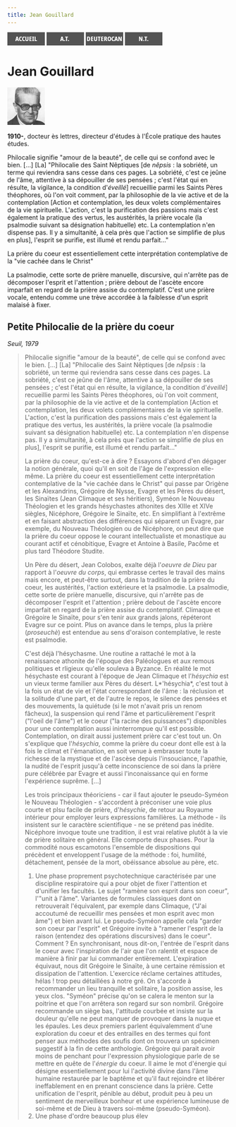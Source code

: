 ```yaml
---
title: Jean Gouillard
---
```

[<img src="/images/accueil.png">](/)
[<img src="/images/ancientestament.png">](/pages/ancientestament.html)
[<img src="/images/deuterocanoniques.png">](/pages/deuterocanoniques.html)
[<img src="/images/nouveautestament.png">](/pages/nouveautestament.html)

# Jean Gouillard

[<img src="/images/jeangouillard.png">](https://www.babelio.com/auteur/Jean-Gouillard/100708)

**1910-**, docteur ès lettres, directeur d'études à l'École pratique des hautes études.



Philocalie signifie "amour de la beauté", de celle qui se confond avec le bien. [...] [La] "Philocalie des Saint Nêptiques [de *nêpsis* : la sobriété, un terme qui reviendra sans cesse dans ces pages. La sobriété, c'est ce jeûne de l'âme, attentive à sa dépouiller de ses pensées ; c'est l'état qui en résulte, la vigilance, la condition d'*éveillé*] recueillie parmi les Saints Pères théophores, où l'on voit comment, par la philosophie de la vie active et de la contemplation [Action et contemplation, les deux volets complémentaires de la vie spirituelle. L'action, c'est la purification des passions mais c'est également la pratique des vertus, les austérités, la prière vocale (la psalmodie suivant sa désignation habituelle) etc. La contemplation n'en dispense pas. Il y a simultanité, à cela près que l'action se simplifie de plus en plus], l'esprit se purifie, est illumé et rendu parfait..."

La prière du coeur est essentiellement cette interprétation contemplative de la "vie cachée dans le Christ"

 La psalmodie, cette sorte de prière manuelle, discursive, qui n'arrête pas de décomposer l'esprit et l'attention ; prière debout de l'ascète encore imparfait en regard de la prière assise du contemplatif. C'est une prière vocale, entendu comme une trève accordée à la faiblesse d'un esprit malaisé à fixer.







## Petite Philocalie de la prière du coeur <a name="titre"></a>
*Seuil, 1979*

>Philocalie signifie "amour de la beauté", de celle qui se confond avec le bien. [...] [La] "Philocalie des Saint Nêptiques [de *nêpsis* : la sobriété, un terme qui reviendra sans cesse dans ces pages. La sobriété, c'est ce jeûne de l'âme, attentive à sa dépouiller de ses pensées ; c'est l'état qui en résulte, la vigilance, la condition d'*éveillé*] recueillie parmi les Saints Pères théophores, où l'on voit comment, par la philosophie de la vie active et de la contemplation [Action et contemplation, les deux volets complémentaires de la vie spirituelle. L'action, c'est la purification des passions mais c'est également la pratique des vertus, les austérités, la prière vocale (la psalmodie suivant sa désignation habituelle) etc. La contemplation n'en dispense pas. Il y a simultanité, à cela près que l'action se simplifie de plus en plus], l'esprit se purifie, est illumé et rendu parfait..."
>
>La prière du coeur, qu'est-ce à dire ? Essayons d'abord d'en dégager la notion générale, quoi qu'il en soit de l'âge de l'expression elle-même. La prière du coeur est essentiellement cette interprétation contemplative de la "vie cachée dans le Christ" qui passe par Origène et les Alexandrins, Grégoire de Nysse, Evagre et les Pères du désert, les Sinaïtes (Jean Climaque et ses héritiers), Syméon le Nouveau Théologien et les grands hésychastes athonites des XIIIe et XIVe siègles, Nicéphore, Grégoire le Sinaïte, etc. En simplifiant à l'extrême et en faisant abstraction des différences qui séparent un Evagre, par exemple, du Nouveau Théologien ou de Nicéphore, on peut dire que la prière du coeur oppose le courant intellectualiste et monastique au courant actif et cénobitique, Evagre et Antoine à Basile, Pacôme et plus tard Théodore Studite.
>
>Un Père du désert, Jean Colobos, exalte déjà l'*oeuvre de Dieu* par rapport à l'*oeuvre du corps*, qui embrasse certes le travail des mains mais encore, et peut-être surtout, dans la tradition de la prière du coeur, les austérités, l'action extérieure et la psalmodie. La psalmodie, cette sorte de prière manuelle, discursive, qui n'arrête pas de décomposer l'esprit et l'attention ; prière debout de l'ascète encore imparfait en regard de la prière assise du contemplatif. Climaque et Grégoire le Sinaïte, pour s'en tenir aux grands jalons, répéteront Evagre sur ce point. Plus on avance dans le temps, plus la prière (*proseuchè*) est entendue au sens d'oraison contemplative, le reste est psalmodie.
>
>C'est déjà l'hésychasme. Une routine a rattaché le mot à la renaissance athonite de l'époque des Paléologues et aux remous politiques et rligieux qu'elle souleva à Byzance. En réalité le mot hésychaste est courant à l'époque de Jean Climaque et l'*hésychia* est un vieux terme familier aux Pères du désert. L*'hésychia*, c'est tout à la fois un état de vie et l'état correspondant de l'âme : la réclusion et la solitude d'une part, et de l'autre le repos, le silence des pensées et des mouvements, la quiétude (si le mot n'avait pris un renom fâcheux), la suspension qui rend l'âme et particulièrement l'esprit ("l'oeil de l'âme") et le coeur ("la racine des puissances") disponibles pour une contemplation aussi ininterrompue qu'il est possible. Contemplation, on dirait aussi justement prière car c'est tout un. On s'explique que l'*hésychia*, comme la prière du coeur dont elle est à la fois le climat et l'émanation, en soit venue à embrasser toute la richesse de la mystique et de l'ascèse depuis l'insouciance, l'apathie, la nudité de l'esprit jusqu'à cette inconscience de soi dans la prière pure célébrée par Evagre et aussi l'inconaissance qui en forme l'expérience suprême. [...]
>
>Les trois principaux théoriciens - car il faut ajouter le pseudo-Syméon le Nouveau Théologien - s'accordent à préconiser une voie plus courte et plsu facile de prière, d'*hésychie*, de retour au Royaume intérieur pour employer leurs expressions familières. La méthode - ils insistent sur le caractère scientifique - ne se prétend pas inédite. Nicéphore invoque toute une tradition, il est vrai relative plutôt à la vie de prière solitaire en général. Elle comporte deux phases. Pour la commodité nous escamotons l'ensemble de dispositions qui précèdent et enveloppent l'usage de la méthode : foi, humilité, détachement, pensée de la mort, obéissance absolue au père, etc.
>
>1. Une phase proprement psychotechnique caractérisée par une discipline respiratoire qui a pour objet de fixer l'attention et d'unifier les facultés. Le sujet "ramène son esprit dans son coeur", l'"unit à l'âme". Variantes de formules classiques dont on retrouverait l'équivalent, par exemple dans Climaque, ("J'ai accoutumé de recueillir mes pensées et mon esprit avec mon âme") et bien avant lui. Le pseudo-Syméon appelle cela "garder son coeur par l'esprit" et Grégoire invite à "ramener l'esprit de la raison (entendez des opérations discursives) dans le coeur". Comment ? En synchronisant, nous dit-on, l'entrée de l'esprit dans le coeur avec l'inspiration de l'air que l'on ralentit et espace de manière à finir par lui commander entièrement. L'expiration équivaut, nous dit Grégoire le Sinaïte, à une certaine rémission et dissipation de l'attention. L'exercice réclame certaines attitudes, hélas ! trop peu détaillées à notre gré. On s'accorde à recommander un lieu tranquille et solitaire, la position assise, les yeux clos. "Syméon" précise qu'on se calera le menton sur la poitrine et que l'on arrêtera son regard sur son nombril. Grégoire recommande un siège bas, l'attitude courbée et insiste sur la douleur qu'elle ne peut manquer de provoquer dans la nuque et les épaules. Les deux premiers parlent équivalemment d'une exploration du coeur et des entrailles en des termes qui font penser aux méthodes des soufis dont on trouvera un spécimen suggestif à la fin de cette anthologie. Grégoire qui parait avoir moins de penchant pour l'expression physiologique parle de se mettre en quête de l'*énergie* du coeur. Il aime le mot d'énergie qui désigne essentiellement pour lui l'activité divine dans l'âme humaine restaurée par le baptême et qu'il faut rejoindre et libérer ineffablement en en prenant conscience dans la prière. Cette unification de l'esprit, pénible au début, produit peu à peu un sentiment de merveilleux bonheur et une expérience lumineuse de soi-même et de Dieu à travers soi-même (pseudo-Syméon).
>2. Une phase d'ordre beaucoup plus élev
>



